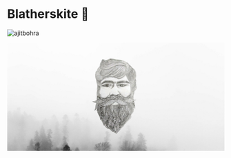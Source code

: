 # Blatherskite 👋

<p align="left"> <img src="https://komarev.com/ghpvc/?username=ajitbohra" alt="ajitbohra" /> </p>

![Profile Header](header.png)

<!--
**ajitbohra/ajitbohra** is a ✨ _special_ ✨ repository because its `README.md` (this file) appears on your GitHub profile.

Here are some ideas to get you started:

- 🔭 I’m currently working on ...
- 🌱 I’m currently learning ...
- 👯 I’m looking to collaborate on ...
- 🤔 I’m looking for help with ...
- 💬 Ask me about ...
- 📫 How to reach me: ...
- 😄 Pronouns: ...
- ⚡ Fun fact: ...
-->
